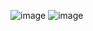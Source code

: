 ![image](https://user-images.githubusercontent.com/57319180/204588703-257b48ce-c8b3-4c4f-9255-95a438ed24ec.png)
![image](https://user-images.githubusercontent.com/57319180/204588755-7457f60f-c802-4b9e-a0bd-dbffe5da2d4b.png)
